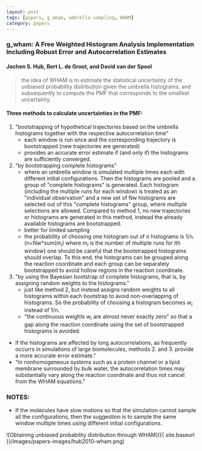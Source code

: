 ```yaml
---
layout: post
tags: [papers, g_wham, umbrella sampling, WHAM]
category: papers
---
```


### g_wham: A Free Weighted Histogram Analysis Implementation Including Robust Error and Autocorrelation Estimates

#### Jochen S. Hub, Bert L. de Groot, and David van der Spoel

> the idea of WHAM is to estimate the statistical uncertainty of the unbiased
> probability distribution given the umbrella histograms, and subsequently to
> compute the PMF that corresponds to the smallest uncertainty.

#### Three methods to calculate uncertainties in the PMF:

1. "bootstrapping of hypothetical trajectories based on the umbrella histograms together with the respective autocorrelation time"
	- each window is run once and the corresponding trajectory is bootstrapped (new trajectories are generated)
	- provides an accurate error estimate if (and only if) the histograms are sufficiently converged.
1. "by bootstrapping complete histograms"
	- where an umbrella window is simulated multiple times each with different initial configurations. Then the histograms are pooled and a group of "complete histograms" is generated. Each histogram (including the multiple runs for each window) is treated as an "individual observation" and a new set of Nw histograms are selected out of this "complete histograms" group, where multiple selections are allowed. Compared to method 1, no new trajectories or histograms are generated in this method, instead the already available histograms are bootstrapped.
	- better for limited sampling
	- the probability of choosing one histogram out of n histograms is 1/n. (n=Nw*sum(m$_i$) where m$_i$ is the number of multiple runs for ith window)
one should be careful that the bootstrapped histograms should overlap. To this end, the histograms can be grouped along the reaction coordinate and each group can be separately bootstrapped to avoid hollow regions in the reaction coordinate.
1. "by using the Bayesian bootstrap of complete histograms, that is, by assigning random weights to the histograms."
	- just like method 2, but instead assigns random weights to all histograms within each bootstrap to avoid non-overlapping of histograms. So the probability of choosing a histogram becomes w$_i$ instead of 1/n.
	- "the continuous weights w$_i$ are almost never exactly zero" so that a gap along the reaction coordinate using the set of bootstrapped histograms is avoided.

- If the histograms are affected by long autocorrelations, as frequently occurrs in simulations of large biomolecules, methods 2. and 3. provide a more accurate error estimate."
- "In nonhomogeneous systems such as a protein channel or a lipid membrane surrounded by bulk water, the autocorrelation times may substantially vary along the reaction coordinate and thus not cancel from the WHAM equations."

### NOTES:

- If the molecules have slow motions so that the simulation cannot sample all the configurations, then the suggestion is to sample the same window multiple times using different initial configurations.

![Obtaining unbiased probability distribution through WHAM]({{ site.baseurl }}/images/papers-images/hub2010-wham.png)



